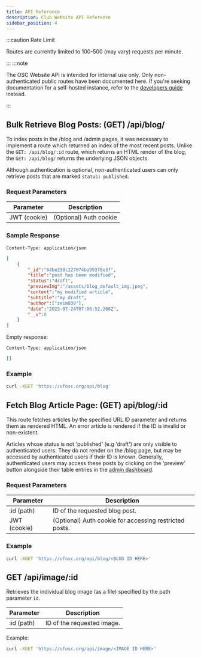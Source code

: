 ```yaml
---
title: API Reference
description: Club Website API Reference
sidebar_position: 4
---
```


:::caution Rate Limit

Routes are currently limited to 100-500 (may vary) requests per minute.

:::
:::note

The OSC Website API is intended for internal use only. Only non-authenticated public routes have been documented here. If you're seeking documentation for a self-hosted instance, refer to the [developers guide](/docs/website/Developers/API/) instead.

:::

## Bulk Retrieve Blog Posts: (GET) /api/blog/

To index posts in the /blog and /admin pages, it was necessary to implement a route which returned an index of the most recent posts. Unlike the `GET: /api/blog/:id` route, which returns an HTML render of the blog, the `GET: /api/blog/` returns the underlying JSON objects.

Although authentication is optional, non-authenticated users can only retrieve posts that are marked `status: published`.

### Request Parameters

| Parameter    | Description                    |
|--------------|--------------------------------|
| JWT (cookie) | (Optional) Auth cookie         |

### Sample Response

`Content-Type: application/json`
```json title="Content-Type: application/json"
[
	{
		"_id":"64be230c227074ba993f8e3f",
		"title":"post has been modified",
		"status":"draft",
		"previewImg":"/assets/blog_default_img.jpeg",
		"content":"my modified article",
		"subtitle":"my draft",
		"author":["zeim839"],
		"date":"2023-07-24T07:06:52.208Z",
		"__v":0
	}
]
```

Empty response:

`Content-Type: application/json`
```json title="Content-Type: application/json"
[]
```

### Example

```bash
curl -XGET 'https://ufosc.org/api/blog'
```

## Fetch Blog Article Page: (GET) api/blog/:id

This route fetches articles by the specified URL ID parameter and returns them as rendered HTML. An error article is rendered if the ID is invalid or non-existent.

Articles whose status is not 'published' (e.g 'draft') are only visible to authenticated users. They do not render on the /blog page, but may be accessed by authenticated users if their ID is known. Generally, authenticated users may access these posts by clicking on the 'preview' button alongside their table entries in the [admin dashboard](/docs/website/admin).

### Request Parameters

| Parameter    | Description                                            |
|--------------|--------------------------------------------------------|
| :id (path)   | ID of the requested blog post.                         |
| JWT (cookie) | (Optional) Auth cookie for accessing restricted posts. |

### Example

```bash
curl -XGET 'https://ufosc.org/api/blog/<BLOG ID HERE>'
```

## GET /api/image/:id
Retrieves the individual blog image (as a file) specified by the path parameter `id`.

| Parameter | Description |
|-----------|-------------|
| :id (path)          |  ID of the requested image.           |

Example:
```bash
curl -XGET 'https://ufosc.org/api/image/<IMAGE ID HERE>'
```
